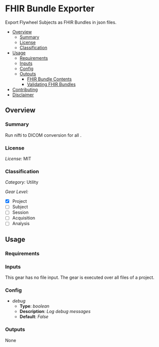 # FHIR Bundle Exporter <!-- omit in toc -->

Export Flywheel Subjects as FHIR Bundles in json files.

- [Overview](#overview)
  - [Summary](#summary)
  - [License](#license)
  - [Classification](#classification)
- [Usage](#usage)
  - [Requirements](#requirements)
  - [Inputs](#inputs)
  - [Config](#config)
  - [Outputs](#outputs)
    - [FHIR Bundle Contents](#fhir-bundle-contents)
    - [Validating FHIR Bundles](#validating-fhir-bundles)
- [Contributing](#contributing)
- [Disclaimer](#disclaimer)

## Overview

### Summary

Run nifti to DICOM conversion for all .

### License

_License:_ MIT

### Classification

_Category:_ Utility

_Gear Level:_

- [x] Project
- [ ] Subject
- [ ] Session
- [ ] Acquisition
- [ ] Analysis

## Usage

### Requirements

### Inputs

This gear has no file input. The gear is executed over all
files of a project.

### Config

- _debug_
  - **Type**: _boolean_
  - **Description**: _Log debug messages_
  - **Default**: _False_

### Outputs

None
